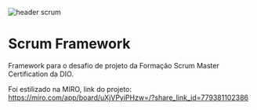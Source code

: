 ![header scrum](https://user-images.githubusercontent.com/103072341/212085831-1b028412-7353-464e-b24d-38b280f1b662.png)
# Scrum Framework
Framework para o desafio de projeto da Formação Scrum Master Certification da DIO.  

Foi estilizado na MIRO, link do projeto: https://miro.com/app/board/uXjVPyiPHzw=/?share_link_id=779381102386
